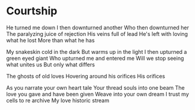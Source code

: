 # Courtship

He turned me down I then downturned another
Who then downturned her
The paralyzing juice of rejection
His veins full of lead
He's left with loving what he lost
More than what he has

My snakeskin cold in the dark
But warms up in the light
I then upturned a green eyed giant
Who upturned me and entered me
Will we stop seeing what unites us
But only what differs

The ghosts of old loves
Hovering around his orifices
His orifices

As you narrate your own heart tale
Your thread souls into one beam
The love you gave and have been given
Weave into your own dream
I trust my cells to re archive
My love historic stream
